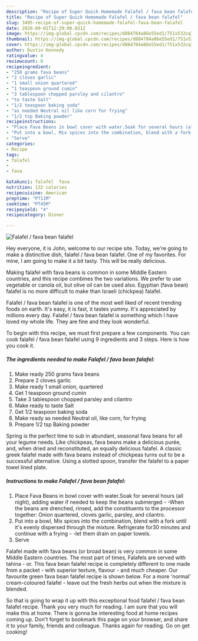```yaml
---
description: "Recipe of Super Quick Homemade Falafel / fava bean falafel"
title: "Recipe of Super Quick Homemade Falafel / fava bean falafel"
slug: 3495-recipe-of-super-quick-homemade-falafel-fava-bean-falafel
date: 2020-09-01T12:29:00.831Z
image: https://img-global.cpcdn.com/recipes/d884784a86e55ed1/751x532cq70/falafel-fava-bean-falafel-recipe-main-photo.jpg
thumbnail: https://img-global.cpcdn.com/recipes/d884784a86e55ed1/751x532cq70/falafel-fava-bean-falafel-recipe-main-photo.jpg
cover: https://img-global.cpcdn.com/recipes/d884784a86e55ed1/751x532cq70/falafel-fava-bean-falafel-recipe-main-photo.jpg
author: Dustin Kennedy
ratingvalue: 4
reviewcount: 8
recipeingredient:
- "250 grams fava beans"
- "2 cloves garlic"
- "1 small onion quartered"
- "1 teaspoon ground cumin"
- "3 tablespoon chopped parsley and cilantro"
- "to taste Salt"
- "1/2 teaspoon baking soda"
- "as needed Neutral oil like corn for frying"
- "1/2 tsp Baking powder"
recipeinstructions:
- "Place Fava Beans in bowl cover with water.Soak for several hours (all night), adding water if needed to keep the beans submerged -When the beans are drenched, rinsed, add the constituents to the processor together: Onion quartered, cloves garlic, parsley, and cilantro."
- "Put into a bowl, Mix spices into the combination, blend with a fork until it&#39;s evenly dispersed through the mixture. Refrigerate for30 minutes and continue with a frying -let them drain on paper towels."
- "Serve"
categories:
- Recipe
tags:
- falafel
- 
- fava

katakunci: falafel  fava 
nutrition: 132 calories
recipecuisine: American
preptime: "PT11M"
cooktime: "PT45M"
recipeyield: "4"
recipecategory: Dinner

---
```



![Falafel / fava bean falafel](https://img-global.cpcdn.com/recipes/d884784a86e55ed1/751x532cq70/falafel-fava-bean-falafel-recipe-main-photo.jpg)

Hey everyone, it is John, welcome to our recipe site. Today, we're going to make a distinctive dish, falafel / fava bean falafel. One of my favorites. For mine, I am going to make it a bit tasty. This will be really delicious.

Making falafel with fava beans is common in some Middle Eastern countries, and this recipe combines the two variations. We prefer to use vegetable or canola oil, but olive oil can be used also. Egyptian (fava bean) falafel is no more difficult to make than Israeli (chickpea) falafel.

Falafel / fava bean falafel is one of the most well liked of recent trending foods on earth. It's easy, it is fast, it tastes yummy. It's appreciated by millions every day. Falafel / fava bean falafel is something which I have loved my whole life. They are fine and they look wonderful.


To begin with this recipe, we must first prepare a few components. You can cook falafel / fava bean falafel using 9 ingredients and 3 steps. Here is how you cook it.

<!--inarticleads1-->

##### The ingredients needed to make Falafel / fava bean falafel:

1. Make ready 250 grams fava beans
1. Prepare 2 cloves garlic
1. Make ready 1 small onion, quartered
1. Get 1 teaspoon ground cumin
1. Take 3 tablespoon chopped parsley and cilantro
1. Make ready to taste Salt
1. Get 1/2 teaspoon baking soda
1. Make ready as needed Neutral oil, like corn, for frying
1. Prepare 1/2 tsp Baking powder


Spring is the perfect time to sub in abundant, seasonal fava beans for all your legume needs. Like chickpeas, fava beans make a delicious purée, and, when dried and reconstituted, an equally delicious falafel. A classic greek falafel made with fava beans instead of chickpeas turns out to be a successful alternative. Using a slotted spoon, transfer the falafel to a paper towel lined plate. 

<!--inarticleads2-->

##### Instructions to make Falafel / fava bean falafel:

1. Place Fava Beans in bowl cover with water.Soak for several hours (all night), adding water if needed to keep the beans submerged - -When the beans are drenched, rinsed, add the constituents to the processor together: Onion quartered, cloves garlic, parsley, and cilantro.
1. Put into a bowl, Mix spices into the combination, blend with a fork until it&#39;s evenly dispersed through the mixture. Refrigerate for30 minutes and continue with a frying - -let them drain on paper towels.
1. Serve


Falafel made with fava beans (or broad bean) is very common in some Middle Eastern countries. The most part of times, Falafels are served with tahina - or. This fava bean falafel recipe is completely different to one made from a packet - with superior texture, flavour - and much cheaper. Our favourite green fava bean falafel recipe is shown below. For a more &#39;normal&#39; cream-coloured falafel - leave out the fresh herbs out when the mixture is blended. 

So that is going to wrap it up with this exceptional food falafel / fava bean falafel recipe. Thank you very much for reading. I am sure that you will make this at home. There is gonna be interesting food at home recipes coming up. Don't forget to bookmark this page on your browser, and share it to your family, friends and colleague. Thanks again for reading. Go on get cooking!
